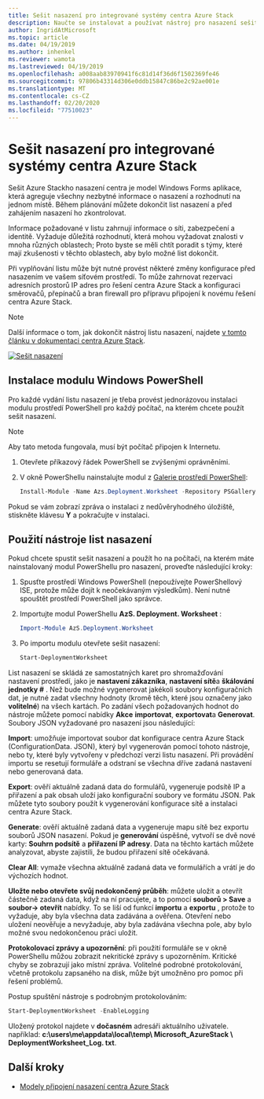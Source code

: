 ```yaml
---
title: Sešit nasazení pro integrované systémy centra Azure Stack
description: Naučte se instalovat a používat nástroj pro nasazení sešitu Azure Stack k nasazení centra.
author: IngridAtMicrosoft
ms.topic: article
ms.date: 04/19/2019
ms.author: inhenkel
ms.reviewer: wamota
ms.lastreviewed: 04/19/2019
ms.openlocfilehash: a008aab83970941f6c81d14f36d6f1502369fe46
ms.sourcegitcommit: 97806b43314d306e0ddb15847c86be2c92ae001e
ms.translationtype: MT
ms.contentlocale: cs-CZ
ms.lasthandoff: 02/20/2020
ms.locfileid: "77510023"
---
```

# <a name="deployment-worksheet-for-azure-stack-hub-integrated-systems"></a>Sešit nasazení pro integrované systémy centra Azure Stack

Sešit Azure Stackho nasazení centra je model Windows Forms aplikace, která agreguje všechny nezbytné informace o nasazení a rozhodnutí na jednom místě. Během plánování můžete dokončit list nasazení a před zahájením nasazení ho zkontrolovat.

Informace požadované v listu zahrnují informace o síti, zabezpečení a identitě. Vyžaduje důležitá rozhodnutí, která mohou vyžadovat znalosti v mnoha různých oblastech; Proto byste se měli chtít poradit s týmy, které mají zkušenosti v těchto oblastech, aby bylo možné list dokončit.

Při vyplňování listu může být nutné provést některé změny konfigurace před nasazením ve vašem síťovém prostředí. To může zahrnovat rezervaci adresních prostorů IP adres pro řešení centra Azure Stack a konfiguraci směrovačů, přepínačů a bran firewall pro přípravu připojení k novému řešení centra Azure Stack.

> [!NOTE]
> Další informace o tom, jak dokončit nástroj listu nasazení, najdete [v tomto článku v dokumentaci centra Azure Stack](azure-stack-datacenter-integration.md).

[![Sešit nasazení](media/azure-stack-deployment-worksheet/depworksheet.png "Sešit nasazení")](media/azure-stack-deployment-worksheet/depworksheet.png)

## <a name="installing-the-windows-powershell-module"></a>Instalace modulu Windows PowerShell

Pro každé vydání listu nasazení je třeba provést jednorázovou instalaci modulu prostředí PowerShell pro každý počítač, na kterém chcete použít sešit nasazení.

> [!NOTE]  
> Aby tato metoda fungovala, musí být počítač připojen k Internetu.

1. Otevřete příkazový řádek PowerShell se zvýšenými oprávněními.

2. V okně PowerShellu nainstalujte modul z [Galerie prostředí PowerShell](https://www.powershellgallery.com/packages/Azs.Deployment.Worksheet/):

   ```PowerShell
   Install-Module -Name Azs.Deployment.Worksheet -Repository PSGallery
   ```

Pokud se vám zobrazí zpráva o instalaci z nedůvěryhodného úložiště, stiskněte klávesu **Y** a pokračujte v instalaci.

## <a name="use-the-deployment-worksheet-tool"></a>Použití nástroje list nasazení

Pokud chcete spustit sešit nasazení a použít ho na počítači, na kterém máte nainstalovaný modul PowerShellu pro nasazení, proveďte následující kroky:

1. Spusťte prostředí Windows PowerShell (nepoužívejte PowerShellový ISE, protože může dojít k neočekávaným výsledkům). Není nutné spouštět prostředí PowerShell jako správce.

2. Importujte modul PowerShellu **AzS. Deployment. Worksheet** :

   ```PowerShell
   Import-Module AzS.Deployment.Worksheet
   ```

3. Po importu modulu otevřete sešit nasazení:

   ```PowerShell
   Start-DeploymentWorksheet
   ```

List nasazení se skládá ze samostatných karet pro shromažďování nastavení prostředí, jako je **nastavení zákazníka**, **nastavení sítě**a **škálování jednotky #** . Než bude možné vygenerovat jakékoli soubory konfiguračních dat, je nutné zadat všechny hodnoty (kromě těch, které jsou označeny jako **volitelné**) na všech kartách. Po zadání všech požadovaných hodnot do nástroje můžete pomocí nabídky **Akce** **importovat**, **exportovat**a **Generovat**. Soubory JSON vyžadované pro nasazení jsou následující:

**Import**: umožňuje importovat soubor dat konfigurace centra Azure Stack (ConfigurationData. JSON), který byl vygenerován pomocí tohoto nástroje, nebo ty, které byly vytvořeny v předchozí verzi listu nasazení. Při provádění importu se resetují formuláře a odstraní se všechna dříve zadaná nastavení nebo generovaná data.

**Export**: ověří aktuálně zadaná data do formulářů, vygeneruje podsítě IP a přiřazení a pak obsah uloží jako konfigurační soubory ve formátu JSON. Pak můžete tyto soubory použít k vygenerování konfigurace sítě a instalaci centra Azure Stack.

**Generate**: ověří aktuálně zadaná data a vygeneruje mapu sítě bez exportu souborů JSON nasazení. Pokud je **generování** úspěšné, vytvoří se dvě nové karty: **Souhrn podsítě** a **přiřazení IP adresy**. Data na těchto kartách můžete analyzovat, abyste zajistili, že budou přiřazení sítě očekávaná.

**Clear All**: vymaže všechna aktuálně zadaná data ve formulářích a vrátí je do výchozích hodnot.

**Uložte nebo otevřete svůj nedokončený průběh**: můžete uložit a otevřít částečně zadaná data, když na ní pracujete, a to pomocí **souborů > Save** a **soubor-> otevřít** nabídky. To se liší od funkcí **importu** a **exportu** , protože to vyžaduje, aby byla všechna data zadávána a ověřena. Otevření nebo uložení neověřuje a nevyžaduje, aby byla zadávána všechna pole, aby bylo možné svou nedokončenou práci uložit.

**Protokolovací zprávy a upozornění**: při použití formuláře se v okně PowerShellu můžou zobrazit nekritické zprávy s upozorněním. Kritické chyby se zobrazují jako místní zpráva. Volitelné podrobné protokolování, včetně protokolu zapsaného na disk, může být umožněno pro pomoc při řešení problémů.

Postup spuštění nástroje s podrobným protokolováním:

   ```PowerShell
   Start-DeploymentWorksheet -EnableLogging
   ```

Uložený protokol najdete v **dočasném** adresáři aktuálního uživatele. například: **c:\users\me\appdata\local\temp\ Microsoft_AzureStack \ DeploymentWorksheet_Log. txt**.

## <a name="next-steps"></a>Další kroky

* [Modely připojení nasazení centra Azure Stack](azure-stack-connection-models.md)
